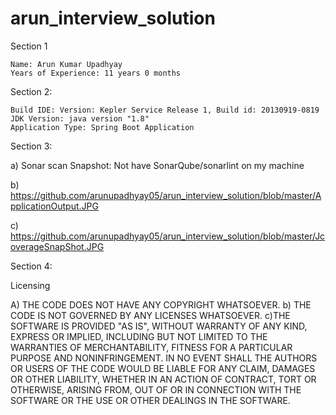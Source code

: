 # arun_interview_solution

Section 1

	Name: Arun Kumar Upadhyay
	Years of Experience: 11 years 0 months


Section 2: 

	Build IDE: Version: Kepler Service Release 1, Build id: 20130919-0819
	JDK Version: java version "1.8"
	Application Type: Spring Boot Application

Section 3: 

a) Sonar scan Snapshot: Not have SonarQube/sonarlint on my machine 

b) https://github.com/arunupadhyay05/arun_interview_solution/blob/master/ApplicationOutput.JPG

c) https://github.com/arunupadhyay05/arun_interview_solution/blob/master/JcoverageSnapShot.JPG



Section 4:

Licensing 

A) THE CODE DOES NOT HAVE ANY COPYRIGHT WHATSOEVER.
b) THE CODE IS NOT GOVERNED BY ANY LICENSES WHATSOEVER.
c)THE SOFTWARE IS PROVIDED "AS IS", WITHOUT WARRANTY OF ANY KIND, EXPRESS OR IMPLIED, INCLUDING BUT NOT LIMITED TO THE WARRANTIES OF MERCHANTABILITY, FITNESS FOR A PARTICULAR PURPOSE AND NONINFRINGEMENT. IN NO EVENT SHALL THE AUTHORS OR USERS OF THE CODE WOULD BE LIABLE FOR ANY CLAIM, DAMAGES OR OTHER LIABILITY, WHETHER IN AN ACTION OF CONTRACT, TORT OR OTHERWISE, ARISING FROM, OUT OF OR IN CONNECTION WITH THE SOFTWARE OR THE USE OR OTHER DEALINGS IN THE SOFTWARE.

